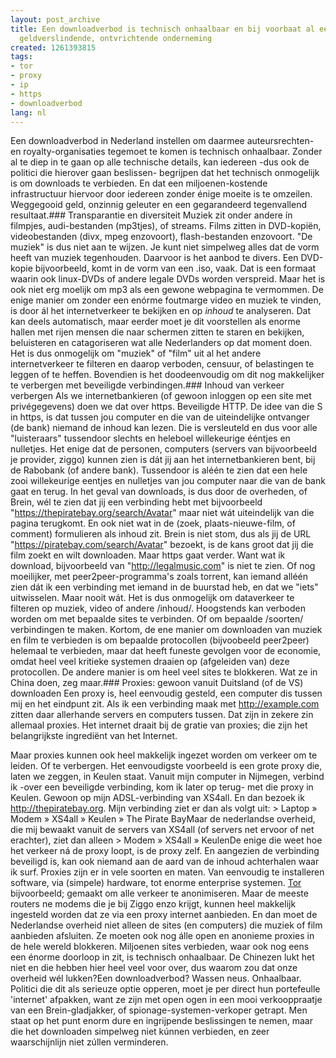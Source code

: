 ```yaml
---
layout: post_archive
title: Een downloadverbod is technisch onhaalbaar en bij voorbaat al een mislukt,
  geldverslindende, ontvrichtende onderneming
created: 1261393815
tags:
- tor
- proxy
- ip
- https
- downloadverbod
lang: nl
---
```

Een downloadverbod in Nederland instellen om daarmee auteursrechten- en royalty-organisaties tegemoet te komen is technisch onhaalbaar. Zonder al te diep in te gaan op alle technische details, kan iedereen -dus ook de politici die hierover gaan beslissen- begrijpen dat het technisch onmogelijk is om downloads te verbieden. En dat een miljoenen-kostende infrastructuur hiervoor door iedereen zonder énige moeite is te omzeilen. Weggegooid geld, onzinnig geleuter en een gegarandeerd tegenvallend resultaat.<!--break-->### Transparantie en diversiteit
Muziek zit onder andere ín filmpjes, audi-bestanden (mp3tjes), of streams. Films zitten in DVD-kopiën, videobestanden (divx, mpeg enzovoort), flash-bestanden enzovoort. "De muziek" is dus niet aan te wijzen. Je kunt niet simpelweg alles dat de vorm heeft van muziek  tegenhouden. Daarvoor is het aanbod te divers. Een DVD-kopie bijvoorbeeld, komt in de vorm van een .iso, vaak. Dat is een formaat waarin ook linux-DVDs of andere legale DVDs worden verspreid. Maar het is ook niet erg moelijk om mp3 als een gewone webpagina te vermommen. De enige manier om zonder een enórme foutmarge video en muziek te vinden, is door ál het internetverkeer te bekijken en op _inhoud_ te analyseren. Dat kan deels automatisch, maar eerder moet je dit voorstellen als enorme hallen met rijen mensen die naar schermen zitten te staren en bekijken, beluisteren en catagoriseren wat alle Nederlanders op dat moment doen. Het is dus onmogelijk om "muziek" of "film" uit al het andere internetverkeer te filteren en daarop verboden, censuur, of belastingen te leggen of te heffen. Bovendien is het doodeenvoudig om dit nog makkelijker te verbergen met beveiligde verbindingen.### Inhoud van verkeer verbergen
Als we internetbankieren (of gewoon inloggen op een site met privégegevens) doen we dat over https. Beveiligde HTTP. De idee van die S in https, is dat tussen jou computer en die van de uiteindelijke ontvanger (de bank) niemand de inhoud kan lezen. Die is versleuteld en dus voor alle "luisteraars" tussendoor slechts en heleboel willekeurige ééntjes en nulletjes. Het enige dat de personen, computers (servers van bijvoorbeeld je provider, ziggo) kunnen zien is dát jij aan het internetbankieren bent, bij de Rabobank (of andere bank). Tussendoor is aléén te zien dat een hele zooi willekeurige eentjes en nulletjes van jou computer naar die van de bank gaat en terug. In het geval van downloads, is dus door de overheden, of Brein, wél te zien dat jij een verbinding hebt met bijvoorbeeld "https://thepiratebay.org/search/Avatar" maar niet wát uiteindelijk van die pagina terugkomt. En ook niet wat in de (zoek, plaats-nieuwe-film, of comment) formulieren als inhoud zit. Brein is niet stom, dus als jij de URL "https://piratebay.com/search/Avatar" bezoekt, is de kans groot dat jij die film zoekt en wilt downloaden. Maar https gaat verder. Want wat ik download, bijvoorbeeld van "http://legalmusic.com" is niet te zien. Of nog moeilijker, met peer2peer-programma's zoals torrent, kan iemand alléén zien dát ik een verbinding met iemand in de buurstad heb, en dat we "iets" uitwisselen. Maar nooit wát. Het is dus onmogelijk om dataverkeer te filteren op muziek, video of andere /inhoud/. Hoogstends kan verboden worden om met bepaalde sites te verbinden. Of om bepaalde /soorten/ verbindingen te maken. Kortom, de ene manier om downloaden van muziek en film te verbieden is om bepaalde protocollen (bijvoobeeld peer2peer) helemaal te verbieden, maar dat heeft funeste gevolgen voor de economie, omdat heel veel kritieke systemen draaien op (afgeleiden van) deze protocollen. De andere manier is om heel veel sites te blokkeren. Wat ze in China doen, zeg maar.### Proxies: gewoon vanuit Duitsland (of de VS) downloaden
Een proxy is, heel eenvoudig gesteld, een computer dis tussen mij en het eindpunt zit. Als ik een verbinding maak met http://example.com zitten daar allerhande servers en computers tussen. Dat zijn in zekere zin allemaal proxies. Het internet draait bij de gratie van proxies; die zijn het belangrijkste ingrediënt van het Internet.

Maar proxies kunnen ook heel makkelijk ingezet worden om verkeer om te leiden. Of te verbergen. Het eenvoudigste voorbeeld is een grote proxy die, laten we zeggen, in Keulen staat. Vanuit mijn computer in Nijmegen, verbind ik -over een beveiligde verbinding, kom ik later op terug-  met die proxy in Keulen. Gewoon op mijn ADSL-verbinding van XS4all. En dan bezoek ik http://thepiratebay.org. Mijn verbinding ziet er dan als volgt uit:  > Laptop » Modem » XS4all » Keulen » The Pirate BayMaar de nederlandse overheid, die mij bewaakt vanuit de servers van XS4all (of servers net ervoor of net erachter), ziet dan alleen > Modem » XS4all » KeulenDe enige die weet hoe het verkeer ná de proxy loopt, is de proxy zelf. En aangezien de verbinding beveiligd is, kan ook niemand aan de aard van de inhoud achterhalen waar ik surf. Proxies zijn er in vele soorten en maten. Van eenvoudig te installeren software, via (simpele) hardware, tot enorme enterprise systemen. [Tor](http://www.torproject.org/) bijvoorbeeld; gemaakt om alle verkeer te anonimiseren. Maar de meeste routers ne modems die je bij Ziggo enzo krijgt, kunnen heel makkelijk ingesteld worden dat ze via een proxy internet aanbieden. En dan moet de Nederlandse overheid niet alleen de sites (en computers) die muziek of film aanbieden afsluiten. Ze moeten ook nog álle open en anonieme proxies in de hele wereld blokkeren. Miljoenen sites verbieden, waar ook nog eens een énorme doorloop in zit, is technisch onhaalbaar. De Chinezen lukt het niet en die hebben hier heel veel voor over, dus waarom zou dat onze overheid wél lukken?Een downloadverbod? Wassen neus. Onhaalbaar. Politici die dit als serieuze optie opperen, moet je per direct hun portefeulle 'internet' afpakken, want ze zijn met open ogen in een mooi verkooppraatje van een Brein-gladjakker, of spionage-systemen-verkoper getrapt. Men staat op het punt enorm dure en ingrijpende beslissingen te nemen, maar die het downloaden simpelweg niet kúnnen verbieden, en zeer waarschijnlijn niet zúllen verminderen.
